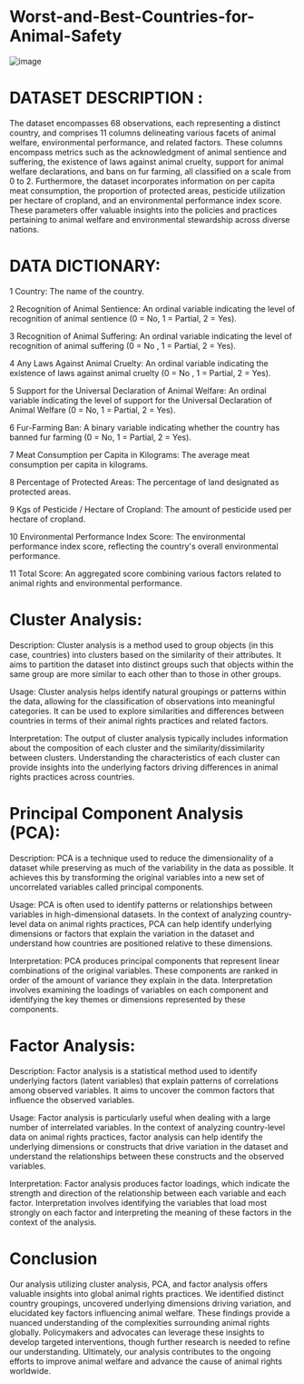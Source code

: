 # Worst-and-Best-Countries-for-Animal-Safety
![image](https://theswiftest.com/wp-content/uploads/2021/10/Best-Worst-Countries-For-Animal-Rights-2021-1.png)
# DATASET DESCRIPTION :

The dataset encompasses 68 observations, each representing a distinct country, and comprises 11 columns delineating various facets of animal welfare, environmental performance, and related factors. These columns encompass metrics such as the acknowledgment of animal sentience and suffering, the existence of laws against animal cruelty, support for animal welfare declarations, and bans on fur farming, all classified on a scale from 0 to 2. Furthermore, the dataset incorporates information on per capita meat consumption, the proportion of protected areas, pesticide utilization per hectare of cropland, and an environmental performance index score. These parameters offer valuable insights into the policies and practices pertaining to animal welfare and environmental stewardship across diverse nations.

# DATA DICTIONARY:

1 Country: The name of the country.

2 Recognition of Animal Sentience: An ordinal variable indicating the level of recognition of animal sentience (0 = No, 1 = Partial, 2 = Yes).

3 Recognition of Animal Suffering: An ordinal variable indicating the level of recognition of animal suffering (0 = No , 1 = Partial, 2 = Yes).

4 Any Laws Against Animal Cruelty: An ordinal variable indicating the existence of laws against animal cruelty (0 = No , 1 = Partial, 2 = Yes).

5 Support for the Universal Declaration of Animal Welfare: An ordinal variable indicating the level of support for the Universal Declaration of Animal Welfare (0 = No, 1 = Partial, 2 = Yes).

6 Fur-Farming Ban: A binary variable indicating whether the country has banned fur farming (0 = No, 1 = Partial, 2 = Yes).

7 Meat Consumption per Capita in Kilograms: The average meat consumption per capita in kilograms.

8 Percentage of Protected Areas: The percentage of land designated as protected areas.

9 Kgs of Pesticide / Hectare of Cropland: The amount of pesticide used per hectare of cropland.

10 Environmental Performance Index Score: The environmental performance index score, reflecting the country's overall environmental performance.

11 Total Score: An aggregated score combining various factors related to animal rights and environmental performance.

# Cluster Analysis:

Description: Cluster analysis is a method used to group objects (in this case, countries) into clusters based on the similarity of their attributes. It aims to partition the dataset into distinct groups such that objects within the same group are more similar to each other than to those in other groups.

Usage: Cluster analysis helps identify natural groupings or patterns within the data, allowing for the classification of observations into meaningful categories. It can be used to explore similarities and differences between countries in terms of their animal rights practices and related factors.

Interpretation: The output of cluster analysis typically includes information about the composition of each cluster and the similarity/dissimilarity between clusters. Understanding the characteristics of each cluster can provide insights into the underlying factors driving differences in animal rights practices across countries.

# Principal Component Analysis (PCA):

Description: PCA is a technique used to reduce the dimensionality of a dataset while preserving as much of the variability in the data as possible. It achieves this by transforming the original variables into a new set of uncorrelated variables called principal components.

Usage: PCA is often used to identify patterns or relationships between variables in high-dimensional datasets. In the context of analyzing country-level data on animal rights practices, PCA can help identify underlying dimensions or factors that explain the variation in the dataset and understand how countries are positioned relative to these dimensions.

Interpretation: PCA produces principal components that represent linear combinations of the original variables. These components are ranked in order of the amount of variance they explain in the data. Interpretation involves examining the loadings of variables on each component and identifying the key themes or dimensions represented by these components.

# Factor Analysis:

Description: Factor analysis is a statistical method used to identify underlying factors (latent variables) that explain patterns of correlations among observed variables. It aims to uncover the common factors that influence the observed variables.

Usage: Factor analysis is particularly useful when dealing with a large number of interrelated variables. In the context of analyzing country-level data on animal rights practices, factor analysis can help identify the underlying dimensions or constructs that drive variation in the dataset and understand the relationships between these constructs and the observed variables.

Interpretation: Factor analysis produces factor loadings, which indicate the strength and direction of the relationship between each variable and each factor. Interpretation involves identifying the variables that load most strongly on each factor and interpreting the meaning of these factors in the context of the analysis.

# Conclusion

Our analysis utilizing cluster analysis, PCA, and factor analysis offers valuable insights into global animal rights practices. We identified distinct country groupings, uncovered underlying dimensions driving variation, and elucidated key factors influencing animal welfare. These findings provide a nuanced understanding of the complexities surrounding animal rights globally. Policymakers and advocates can leverage these insights to develop targeted interventions, though further research is needed to refine our understanding. Ultimately, our analysis contributes to the ongoing efforts to improve animal welfare and advance the cause of animal rights worldwide.
